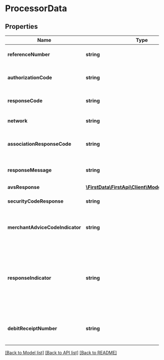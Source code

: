 # ProcessorData

## Properties
Name | Type | Description | Notes
------------ | ------------- | ------------- | -------------
**referenceNumber** | **string** | Reference transaction ID. | [optional] 
**authorizationCode** | **string** | Code returned to confirm transaction. | [optional] 
**responseCode** | **string** | Response code from endpoints. | [optional] 
**network** | **string** | Network used for transaction. | [optional] 
**associationResponseCode** | **string** | Raw response code from issuer. | [optional] 
**responseMessage** | **string** | Message returned from endpoints. | [optional] 
**avsResponse** | [**\FirstData\FirstApi\Client\Model\AVSResponse**](AVSResponse.md) |  | [optional] 
**securityCodeResponse** | **string** | Code returned for CVV. | [optional] 
**merchantAdviceCodeIndicator** | **string** | Code to map merchant advice code to ISO specification. | [optional] 
**responseIndicator** | **string** | Indicates whether the transaction was routed through the payment card&#39;s own network or through a different network. | [optional] 
**debitReceiptNumber** | **string** | Receipt number from debit network provider. | [optional] 

[[Back to Model list]](../README.md#documentation-for-models) [[Back to API list]](../README.md#documentation-for-api-endpoints) [[Back to README]](../README.md)


